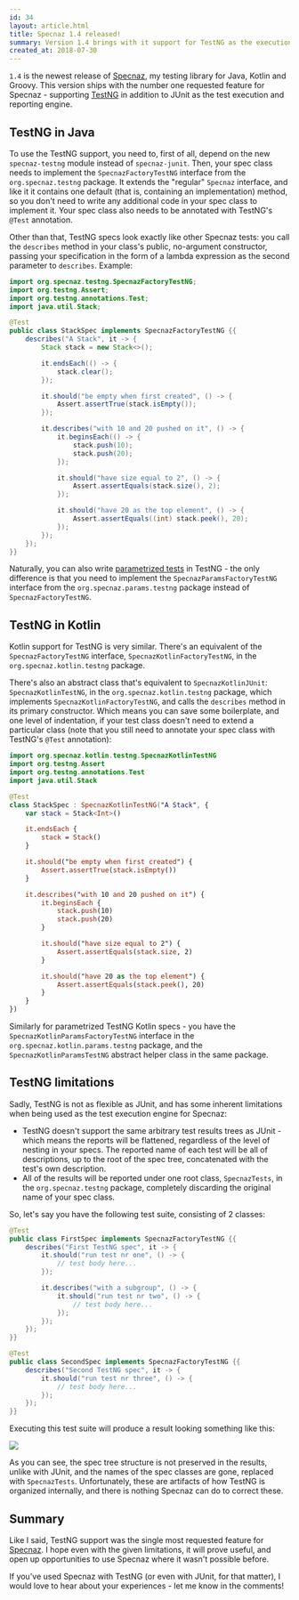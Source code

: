 ```yaml
---
id: 34
layout: article.html
title: Specnaz 1.4 released!
summary: Version 1.4 brings with it support for TestNG as the execution engine.
created_at: 2018-07-30
---
```


`1.4` is the newest release of [Specnaz](https://github.com/skinny85/specnaz), my testing library for Java, Kotlin and Groovy. This version ships with the number one requested feature for Specnaz - supporting [TestNG](https://testng.org) in addition to JUnit as the test execution and reporting engine.

## TestNG in Java

To use the TestNG support, you need to, first of all, depend on the new `specnaz-testng` module instead of `specnaz-junit`.
Then, your spec class needs to implement the `SpecnazFactoryTestNG` interface from the `org.specnaz.testng` package.
It extends the "regular" `Specnaz` interface, and like it it contains one default
(that is, containing an implementation) method,
so you don't need to write any additional code in your spec class to implement it.
Your spec class also needs to be annotated with TestNG's `@Test` annotation.

Other than that, TestNG specs look exactly like other Specnaz tests: you call the `describes` method in your class's public, no-argument constructor, passing your specification in the form of a lambda expression as the second parameter to `describes`. Example:

```java
import org.specnaz.testng.SpecnazFactoryTestNG;
import org.testng.Assert;
import org.testng.annotations.Test;
import java.util.Stack;

@Test
public class StackSpec implements SpecnazFactoryTestNG {{
    describes("A Stack", it -> {
        Stack stack = new Stack<>();

        it.endsEach(() -> {
            stack.clear();
        });

        it.should("be empty when first created", () -> {
            Assert.assertTrue(stack.isEmpty());
        });

        it.describes("with 10 and 20 pushed on it", () -> {
            it.beginsEach(() -> {
                stack.push(10);
                stack.push(20);
            });

            it.should("have size equal to 2", () -> {
                Assert.assertEquals(stack.size(), 2);
            });

            it.should("have 20 as the top element", () -> {
                Assert.assertEquals((int) stack.peek(), 20);
            });
        });
    });
}}
```

Naturally, you can also write [parametrized tests](specnaz-1_3-released) in TestNG -
the only difference is that you need to implement the `SpecnazParamsFactoryTestNG` interface
from the `org.specnaz.params.testng` package instead of `SpecnazFactoryTestNG`.

## TestNG in Kotlin

Kotlin support for TestNG is very similar.
There's an equivalent of the `SpecnazFactoryTestNG` interface,
`SpecnazKotlinFactoryTestNG`,
in the `org.specnaz.kotlin.testng` package.

There's also an abstract class that's equivalent to `SpecnazKotlinJUnit`:
`SpecnazKotlinTestNG`, in the `org.specnaz.kotlin.testng` package,
which implements `SpecnazKotlinFactoryTestNG`,
and calls the `describes` method in its primary constructor.
Which means you can save some boilerplate, and one level of indentation,
if your test class doesn't need to extend a particular class
(note that you still need to annotate your spec class with TestNG's `@Test` annotation):

```kotlin
import org.specnaz.kotlin.testng.SpecnazKotlinTestNG
import org.testng.Assert
import org.testng.annotations.Test
import java.util.Stack

@Test
class StackSpec : SpecnazKotlinTestNG("A Stack", {
    var stack = Stack<Int>()

    it.endsEach {
        stack = Stack()
    }

    it.should("be empty when first created") {
        Assert.assertTrue(stack.isEmpty())
    }

    it.describes("with 10 and 20 pushed on it") {
        it.beginsEach {
            stack.push(10)
            stack.push(20)
        }

        it.should("have size equal to 2") {
            Assert.assertEquals(stack.size, 2)
        }

        it.should("have 20 as the top element") {
            Assert.assertEquals(stack.peek(), 20)
        }
    }
})
```

Similarly for parametrized TestNG Kotlin specs -
you have the `SpecnazKotlinParamsFactoryTestNG` interface in the `org.specnaz.kotlin.params.testng` package,
and the `SpecnazKotlinParamsTestNG` abstract helper class in the same package.

## TestNG limitations

Sadly, TestNG is not as flexible as JUnit, and has some inherent limitations when being used as the test execution engine for Specnaz:

*   TestNG doesn't support the same arbitrary test results trees as JUnit - which means the reports will be flattened, regardless of the level of nesting in your specs. The reported name of each test will be all of descriptions, up to the root of the spec tree, concatenated with the test's own description.
*   All of the results will be reported under one root class, `SpecnazTests`, in the `org.specnaz.testng` package, completely discarding the original name of your spec class.

So, let's say you have the following test suite, consisting of 2 classes:

```java
@Test
public class FirstSpec implements SpecnazFactoryTestNG {{
    describes("First TestNG spec", it -> {
        it.should("run test nr one", () -> {
            // test body here...
        });

        it.describes("with a subgroup", () -> {
            it.should("run test nr two", () -> {
                // test body here...
            });
        });
    });
}}
```

```java
@Test
public class SecondSpec implements SpecnazFactoryTestNG {{
    describes("Second TestNG spec", it -> {
        it.should("run test nr three", () -> {
            // test body here...
        });
    });
}}
```

Executing this test suite will produce a result looking something like this:

![](img/testng-ide-report.png)

As you can see, the spec tree structure is not preserved in the results, unlike with JUnit, and the names of the spec classes are gone, replaced with `SpecnazTests`. Unfortunately, these are artifacts of how TestNG is organized internally, and there is nothing Specnaz can do to correct these.

## Summary

Like I said, TestNG support was the single most requested feature for [Specnaz](https://github.com/skinny85/specnaz). I hope even with the given limitations, it will prove useful, and open up opportunities to use Specnaz where it wasn't possible before.

If you've used Specnaz with TestNG (or even with JUnit, for that matter), I would love to hear about your experiences - let me know in the comments!
